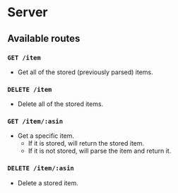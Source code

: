 # Server

## Available routes

### `GET /item`

- Get all of the stored (previously parsed) items.

### `DELETE /item`

- Delete all of the stored items.

### `GET /item/:asin`

- Get a specific item.
  - If it is stored, will return the stored item.
  - If it is not stored, will parse the item and return it.

### `DELETE /item/:asin`

- Delete a stored item.
